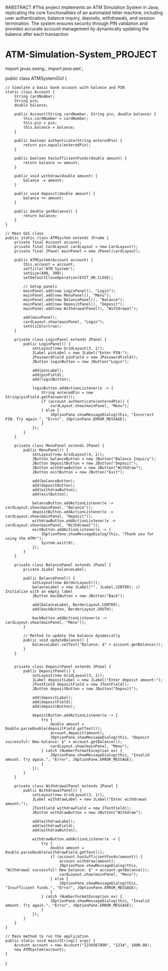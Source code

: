 #ABSTRACT
#This project implements an ATM Simulation System in Java, replicating the core functionalities of an automated teller machine, including user authentication, balance inquiry, deposits, withdrawals, and session termination. The system ensures security through PIN validation and provides accurate account management by dynamically updating the balance after each transaction

# ATM-Simulation-System_PROJECT
import javax.swing.*;
import java.awt.*;

public class ATMSystemGUI {

    // Simulate a basic bank account with balance and PIN
    static class Account {
        String cardNumber;
        String pin;
        double balance;

        public Account(String cardNumber, String pin, double balance) {
            this.cardNumber = cardNumber;
            this.pin = pin;
            this.balance = balance;
        }

        public boolean authenticate(String enteredPin) {
            return pin.equals(enteredPin);
        }

        public boolean hasSufficientFunds(double amount) {
            return balance >= amount;
        }

        public void withdraw(double amount) {
            balance -= amount;
        }

        public void deposit(double amount) {
            balance += amount;
        }

        public double getBalance() {
            return balance;
        }
    }

    // Main GUI class
    public static class ATMSystem extends JFrame {
        private final Account account;
        private final CardLayout cardLayout = new CardLayout();
        private final JPanel mainPanel = new JPanel(cardLayout);

        public ATMSystem(Account account) {
            this.account = account;
            setTitle("ATM System");
            setSize(400, 300);
            setDefaultCloseOperation(EXIT_ON_CLOSE);

            // Setup panels
            mainPanel.add(new LoginPanel(), "Login");
            mainPanel.add(new MenuPanel(), "Menu");
            mainPanel.add(new BalancePanel(), "Balance");
            mainPanel.add(new DepositPanel(), "Deposit");
            mainPanel.add(new WithdrawalPanel(), "Withdrawal");

            add(mainPanel);
            cardLayout.show(mainPanel, "Login");
            setVisible(true);
        }

        private class LoginPanel extends JPanel {
            public LoginPanel() {
                setLayout(new GridLayout(3, 1));
                JLabel pinLabel = new JLabel("Enter PIN:");
                JPasswordField pinField = new JPasswordField();
                JButton loginButton = new JButton("Login");

                add(pinLabel);
                add(pinField);
                add(loginButton);

                loginButton.addActionListener(e -> {
                    String enteredPin = new String(pinField.getPassword());
                    if (account.authenticate(enteredPin)) {
                        cardLayout.show(mainPanel, "Menu");
                    } else {
                        JOptionPane.showMessageDialog(this, "Incorrect PIN. Try again.", "Error", JOptionPane.ERROR_MESSAGE);
                    }
                });
            }
        }

        private class MenuPanel extends JPanel {
            public MenuPanel() {
                setLayout(new GridLayout(4, 1));
                JButton balanceButton = new JButton("Balance Inquiry");
                JButton depositButton = new JButton("Deposit");
                JButton withdrawButton = new JButton("Withdraw");
                JButton exitButton = new JButton("Exit");

                add(balanceButton);
                add(depositButton);
                add(withdrawButton);
                add(exitButton);

                balanceButton.addActionListener(e -> cardLayout.show(mainPanel, "Balance"));
                depositButton.addActionListener(e -> cardLayout.show(mainPanel, "Deposit"));
                withdrawButton.addActionListener(e -> cardLayout.show(mainPanel, "Withdrawal"));
                exitButton.addActionListener(e -> {
                    JOptionPane.showMessageDialog(this, "Thank you for using the ATM!");
                    System.exit(0);
                });
            }
        }

        private class BalancePanel extends JPanel {
            private JLabel balanceLabel;

            public BalancePanel() {
                setLayout(new BorderLayout());
                balanceLabel = new JLabel("", JLabel.CENTER); // Initialize with an empty label
                JButton backButton = new JButton("Back");

                add(balanceLabel, BorderLayout.CENTER);
                add(backButton, BorderLayout.SOUTH);

                backButton.addActionListener(e -> cardLayout.show(mainPanel, "Menu"));
            }

            // Method to update the balance dynamically
            public void updateBalance() {
                balanceLabel.setText("Balance: $" + account.getBalance());
            }
        }


        private class DepositPanel extends JPanel {
            public DepositPanel() {
                setLayout(new GridLayout(3, 1));
                JLabel depositLabel = new JLabel("Enter deposit amount:");
                JTextField depositField = new JTextField();
                JButton depositButton = new JButton("Deposit");

                add(depositLabel);
                add(depositField);
                add(depositButton);

                depositButton.addActionListener(e -> {
                    try {
                        double amount = Double.parseDouble(depositField.getText());
                        account.deposit(amount);
                        JOptionPane.showMessageDialog(this, "Deposit successful! New balance: $" + account.getBalance());
                        cardLayout.show(mainPanel, "Menu");
                    } catch (NumberFormatException ex) {
                        JOptionPane.showMessageDialog(this, "Invalid amount. Try again.", "Error", JOptionPane.ERROR_MESSAGE);
                    }
                });
            }
        }

        private class WithdrawalPanel extends JPanel {
            public WithdrawalPanel() {
                setLayout(new GridLayout(3, 1));
                JLabel withdrawLabel = new JLabel("Enter withdrawal amount:");
                JTextField withdrawField = new JTextField();
                JButton withdrawButton = new JButton("Withdraw");

                add(withdrawLabel);
                add(withdrawField);
                add(withdrawButton);

                withdrawButton.addActionListener(e -> {
                    try {
                        double amount = Double.parseDouble(withdrawField.getText());
                        if (account.hasSufficientFunds(amount)) {
                            account.withdraw(amount);
                            JOptionPane.showMessageDialog(this, "Withdrawal successful! New balance: $" + account.getBalance());
                            cardLayout.show(mainPanel, "Menu");
                        } else {
                            JOptionPane.showMessageDialog(this, "Insufficient funds.", "Error", JOptionPane.ERROR_MESSAGE);
                        }
                    } catch (NumberFormatException ex) {
                        JOptionPane.showMessageDialog(this, "Invalid amount. Try again.", "Error", JOptionPane.ERROR_MESSAGE);
                    }
                });
            }
        }
    }

    // Main method to run the application
    public static void main(String[] args) {
        Account account = new Account("1234567890", "1234", 1000.00);
        new ATMSystem(account);
    }
}
